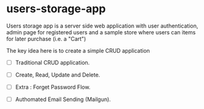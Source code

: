 # users-storage-app
Users storage app is a server side web application with user authentication, admin page for registered users and a sample store where users can items for later purchase (i.e. a "Cart")

The key idea here is to create a simple CRUD application
  - [ ] Traditional CRUD application.
  - [ ] Create, Read, Update and Delete.
  - [ ] Extra : Forget Password Flow.
  - [ ] Authomated Email Sending (Mailgun).
  
